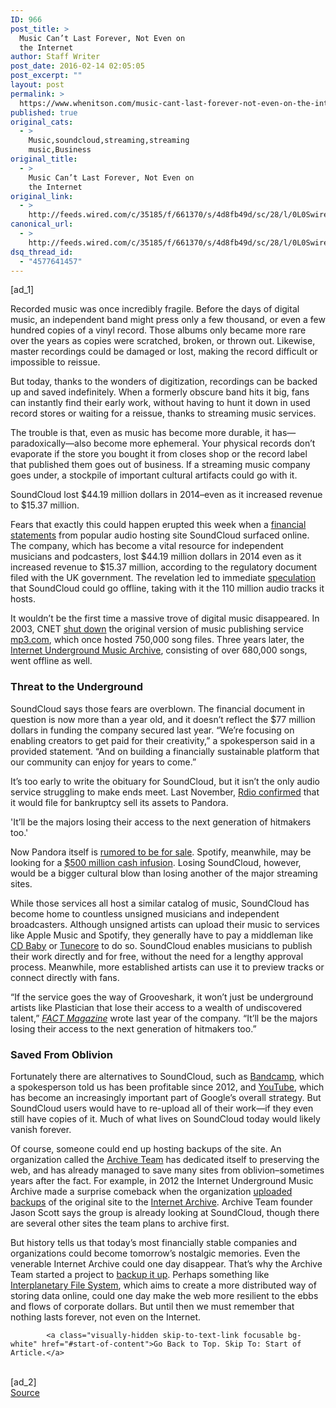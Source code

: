 ```yaml
---
ID: 966
post_title: >
  Music Can’t Last Forever, Not Even on
  the Internet
author: Staff Writer
post_date: 2016-02-14 02:05:05
post_excerpt: ""
layout: post
permalink: >
  https://www.whenitson.com/music-cant-last-forever-not-even-on-the-internet/
published: true
original_cats:
  - >
    Music,soundcloud,streaming,streaming
    music,Business
original_title:
  - >
    Music Can’t Last Forever, Not Even on
    the Internet
original_link:
  - >
    http://feeds.wired.com/c/35185/f/661370/s/4d8fb49d/sc/28/l/0L0Swired0N0C20A160C0A20Cmusic0Ecant0Elast0Eforever0Enot0Eeven0Eon0Ethe0Einternet0C/story01.htm
canonical_url:
  - >
    http://feeds.wired.com/c/35185/f/661370/s/4d8fb49d/sc/28/l/0L0Swired0N0C20A160C0A20Cmusic0Ecant0Elast0Eforever0Enot0Eeven0Eon0Ethe0Einternet0C/story01.htm
dsq_thread_id:
  - "4577641457"
---
```

 [ad_1]
<br><div id=""><p>Recorded music was once incredibly fragile. Before the days of digital music, an independent band might press only a few thousand, or even a few hundred copies of a vinyl record. Those albums only became more rare over the years as copies were scratched, broken, or thrown out. Likewise, master recordings could be damaged or lost, making the record difficult or impossible to reissue.</p>
<p>But today, thanks to the wonders of digitization, recordings can be backed up and saved indefinitely. When a formerly obscure band hits it big, fans can instantly find their early work, without having to hunt it down in used record stores or waiting for a reissue, thanks to streaming music services.</p>
<p>The trouble is that, even as music has become more durable, it has—paradoxically—also become more ephemeral. Your physical records don’t evaporate if the store you bought it from closes shop or the record label that published them goes out of business. If a streaming music company goes under, a stockpile of important cultural artifacts could go with it.</p>
<p data-js="fader" class="pullquote carve fader">
	SoundCloud lost $44.19 million dollars in 2014–even as it increased revenue to $15.37 million.	<span class="attribution"/>
</p>

<p>Fears that exactly this could happen erupted this week when a <a href="https://www.documentcloud.org/documents/2711288-SoundCloud.html#document/p5/a277029">financial statements</a> from popular audio hosting site SoundCloud surfaced online. The company, which has become a vital resource for independent musicians and podcasters, lost $44.19 million dollars in 2014 even as it increased revenue to $15.37 million, according to the regulatory document filed with the UK government. The revelation led to immediate <a href="http://www.factmag.com/2016/02/11/five-reasons-why-SoundCloud-might-be-doomed/">speculation</a> that SoundCloud could go offline, taking with it the 110 million audio tracks it hosts.</p>
<p>It wouldn’t be the first time a massive trove of digital music disappeared. In 2003, CNET <a href="http://www.geek.com/news/update-mp3com-the-music-is-dead-551667/">shut down</a> the original version of music publishing service <a href="https://en.wikipedia.org/wiki/MP3.com">mp3.com</a>, which once hosted 750,000 song files. Three years later, the <a href="https://archive.org/details/iuma-archive">Internet Underground Music Archive</a>, consisting of over 680,000 songs, went offline as well.</p>
<h3>Threat to the Underground</h3>
<p>SoundCloud says those fears are overblown. The financial document in question is now more than a year old, and it doesn’t reflect the $77 million dollars in funding the company secured last year. “We’re focusing on enabling creators to get paid for their creativity,” a spokesperson said in a provided statement. “And on building a financially sustainable platform that our community can enjoy for years to come.”</p>
<p>It’s too early to write the obituary for SoundCloud, but it isn’t the only audio service struggling to make ends meet. Last November, <a href="http://techcrunch.com/2015/11/16/confirmed-pandora-buys-key-rdio-assets-for-75m-in-cash-rdio-files-ch-11-to-shut-down/">Rdio confirmed</a> that it would file for bankruptcy sell its assets to Pandora.</p>
<p data-js="fader" class="pullquote carve fader">
	'It’ll be the majors losing their access to the next generation of hitmakers too.'	<span class="attribution"/>
</p>

<p>Now Pandora itself is <a href="http://www.nytimes.com/2016/02/12/business/dealbook/pandora-is-said-to-have-held-talks-about-selling-itself.html">rumored to be for sale</a>. Spotify, meanwhile, may be looking for a <a href="http://www.nytimes.com/2016/01/28/business/media/spotify-is-said-to-be-seeking-500-million-in-new-funds.html">$500 million cash infusion</a>. Losing SoundCloud, however, would be a bigger cultural blow than losing another of the major streaming sites. </p>
<p>While those services all host a similar catalog of music, SoundCloud has become home to countless unsigned musicians and independent broadcasters. Although unsigned artists can upload their music to services like Apple Music and Spotify, they generally have to pay a middleman like <a href="http://members.cdbaby.com/">CD Baby</a> or <a href="http://www.tunecore.com/">Tunecore</a> to do so. SoundCloud enables musicians to publish their work directly and for free, without the need for a lengthy approval process. Meanwhile, more established artists can use it to preview tracks or connect directly with fans.</p>
<p>“If the service goes the way of Grooveshark, it won’t just be underground artists like Plastician that lose their access to a wealth of undiscovered talent,” <a href="http://www.factmag.com/2015/08/14/what-the-hell-is-going-on-with-SoundCloud/&#10;"><em>FACT Magazine</em></a> wrote last year of the company. “It’ll be the majors losing their access to the next generation of hitmakers too.”</p>
<h3>Saved From Oblivion</h3>
<p>Fortunately there are alternatives to SoundCloud, such as <a href="http://bandcamp.com/">Bandcamp</a>, which a spokesperson told us has been profitable since 2012, and <a href="http://www.wired.com/2015/10/sorry-search-youtube-is-more-important-to-google-than-ever/">YouTube</a>, which has become an increasingly important part of Google’s overall strategy. But SoundCloud users would have to re-upload all of their work—if they even still have copies of it. Much of what lives on SoundCloud today would likely vanish forever.</p>
<p>Of course, someone could end up hosting backups of the site. An organization called the <a href="http://archiveteam.org/index.php?title=Main_Page">Archive Team</a> has dedicated itself to preserving the web, and has already managed to save many sites from oblivion–sometimes years after the fact. For example, in 2012 the Internet Underground Music Archive made a surprise comeback when the organization <a href="http://ascii.textfiles.com/archives/3613">uploaded backups</a> of the original site to the <a href="https://archive.org/">Internet Archive</a>. Archive Team founder Jason Scott says the group is already looking at SoundCloud, though there are several other sites the team plans to archive first. </p>
<p>But history tells us that today’s most financially stable companies and organizations could become tomorrow’s nostalgic memories. Even the venerable Internet Archive could one day disappear. That’s why the Archive Team started a project to <a href="http://archiveteam.org/index.php?title=INTERNETARCHIVE.BAK">backup it up</a>. Perhaps something like <a href="https://ipfs.io/">Interplanetary File System</a>, which aims to create a more distributed way of storing data online, could one day make the web more resilient to the ebbs and flows of corporate dollars. But until then we must remember that nothing lasts forever, not even on the Internet.</p>

			<a class="visually-hidden skip-to-text-link focusable bg-white" href="#start-of-content">Go Back to Top. Skip To: Start of Article.</a>

			
</div>
<br>[ad_2]
<br><a href="http://feeds.wired.com/c/35185/f/661370/s/4d8fb49d/sc/28/l/0L0Swired0N0C20A160C0A20Cmusic0Ecant0Elast0Eforever0Enot0Eeven0Eon0Ethe0Einternet0C/story01.htm">Source </a>